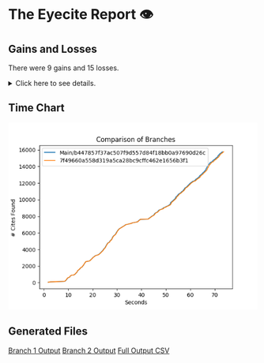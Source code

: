 # The Eyecite Report :eye:



Gains and Losses
---------
There were 9 gains and 15 losses.

<details>
<summary>Click here to see details.</summary>

There were 56 changes so we are only displaying the first 50. You can review the 
entire list by downloading the output.csv file linked above.

|     id     |        Gain       |                   Loss                  |
| ---------- | ----------------- | --------------------------------------- |
|  4799679   |       Akins       |                                         |
|  5329531   |                   |           German Savings Bank           |
|  1917661   |                   |                  Vanner                 |
|  1662392   |                   |                  Belton                 |
|  1783747   |                   |                Potters II               |
|  1783747   |                   |        Parish of East Baton Rouge       |
|  1537257   |                   |                St. Cloud                |
|  1717506   |                   |                Blue Bell                |
|  1814863   |        Foy        |                                         |
|  1183603   |        Wade       |                                         |
|  1183603   |       Raine       |                                         |
|  2631184   |                   |    Hilltop Terrace Homeowner's Ass'n    |
|  2357843   |                   | State ex rel. Utility Consumers Council |
|  2414924   |                   |          City of Boerne at 2170         |
|  2414924   |   Boerne at 2170  |                                         |
|  2414924   |                   |              City of Boerne             |
|  1431414   |                   |      Memphis Development Foundation     |
|  2925642   |        Cass       |                                         |
|   203607   |                   |         Fustaguio do Nascimento         |
|  1433305   |                   |                 Grayson                 |
|   901384   | Setliff I at ¶ 19 |                                         |
|  1439070   |    Loup-Miller    |                                         |
|  6596585   |      Beckwith     |                                         |
|  6776333   |                   |                  Susser                 |


</details>



Time Chart
---------

![image](https://raw.githubusercontent.com/freelawproject/eyecite/artifacts/241/results/chart.png)


Generated Files
---------

[Branch 1 Output](https://raw.githubusercontent.com/freelawproject/eyecite/artifacts/241/results/b447857f37ac507f9d557d84f18bb0a97690d26c.json)
[Branch 2 Output](https://raw.githubusercontent.com/freelawproject/eyecite/artifacts/241/results/7f49660a558d319a5ca28bc9cffc462e1656b3f1.json)
[Full Output CSV ](https://raw.githubusercontent.com/freelawproject/eyecite/artifacts/241/results/output.csv)

